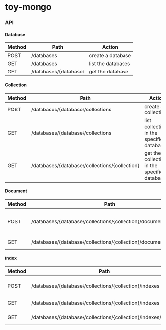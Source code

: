 toy-mongo
=========

### API

#### Database

| Method | Path                  | Action             |
| ------ | --------------------- | ------------------ |
| POST   | /databases            | create a database  |
| GET    | /databases            | list the databases |
| GET    | /databases/{database} | get the database   |

#### Collection

| Method | Path                                           | Action              |
| ------ | ---------------------------------------------- | ------------------- |
| POST   | /databases/{database}/collections              | create a collection |
| GET    | /databases/{database}/collections              | list collections in the specified database |
| GET    | /databases/{database}/collections/{collection} | get the collection in the specified database |

#### Document

| Method | Path                                                               | Action              |
| ------ | ------------------------------------------------------------------ | ------------------- |
| POST   | /databases/{database}/collections/{collection}/documents/insertAll | insert multiple documents at a time |
| GET    | /databases/{database}/collections/{collection}/documents           | find documents      |

#### Index

| Method | Path                                                           | Action          |
| ------ | -------------------------------------------------------------- | --------------- |
| POST   | /databases/{database}/collections/{collection}/indexes         | create an index |
| GET    | /databases/{database}/collections/{collection}/indexes         | list indexes    |
| GET    | /databases/{database}/collections/{collection}/indexes/{index} | get the index   |
